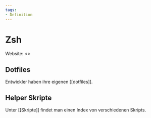 ```yaml
---
tags:
- Definition
---
```

# Zsh

Website: <>

## Dotfiles

Entwickler haben ihre eigenen [[dotfiles]].

## Helper Skripte

Unter [[Skripte]] findet man einen Index von verschiedenen Skripts.